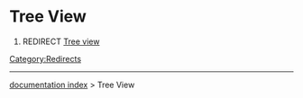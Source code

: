 # Tree View
1.  REDIRECT [Tree view](Tree_view.md)



[Category:Redirects](Category:Redirects.md)

---
[documentation index](../README.md) > Tree View
